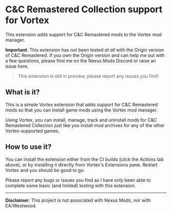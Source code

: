 # C&C Remastered Collection support for Vortex

This extension adds support for C&C Remastered mods to the Vortex mod manager.

**Important**: This extension has not been tested *at all* with the Origin version of C&C Remastered. If you own the Origin version and can help me out with a few questions, please find me on the Nexus Mods Discord or raise an issue here.

> This extension is still in preview, please report any issues you find! 

## What is it?

This is a simple Vortex extension that adds support for C&C Remastered mods so that you can install game mods using the Vortex mod manager.

Using Vortex, you can install, manage, track and uninstall mods for C&C Remastered Collection just like you install mod archives for any of the other Vortex-supported games.

## How to use it?

You can install the extension either from the CI builds (click the Actions tab above), or by installing it directly from Vortex's Extensions pane. Restart Vortex and you should be good to go.

Please report any bugs or issues you find as I have only been able to complete some basic (and limited) testing with this extension.

---

**Disclaimer**: This project is not associated with Nexus Mods, nor with EA/Westwood.